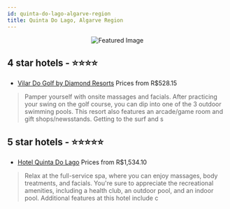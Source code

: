 ```yaml
---
id: quinta-do-lago-algarve-region
title: Quinta Do Lago, Algarve Region
---
```


<center><img src="https://i.travelapi.com/hotels/29000000/28930000/28928600/28928534/c5e13913_z.jpg" alt="Featured Image" /></center>


##  4 star hotels - ⭐️⭐️⭐️⭐️

-    [Vilar Do Golf by Diamond Resorts](https://us.hurb.com/hotels/quinta-do-lago/vilar-do-golf-by-diamond-resorts-JNP-JP758218?cmp=18055) Prices from R$528.15
   > Pamper yourself with onsite massages and facials. After practicing your swing on the golf course, you can dip into one of the 3 outdoor swimming pools. This resort also features an arcade/game room and gift shops/newsstands. Getting to the surf and s

##  5 star hotels - ⭐️⭐️⭐️⭐️⭐️

-    [Hotel Quinta Do Lago](https://us.hurb.com/hotels/quinta-do-lago/hotel-quinta-do-lago-JNP-JP151249?cmp=18055) Prices from R$1,534.10
   > Relax at the full-service spa, where you can enjoy massages, body treatments, and facials. You're sure to appreciate the recreational amenities, including a health club, an outdoor pool, and an indoor pool. Additional features at this hotel include c
